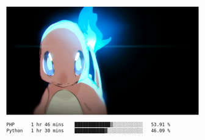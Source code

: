 [gif]: https://raw.githubusercontent.com/uysalserkan/uysalserkan/master/charmander-2.gif

![gif]

<!--
<div align="center">
<p>Profile Visitor Counter</p>
<img src="https://profile-counter.glitch.me/uysalserkan/count.svg" alt="hit counter" align="center">
</div>
-->
<!--START_SECTION:waka-->
```text
PHP      1 hr 46 mins    █████████████▒░░░░░░░░░░░   53.91 % 
Python   1 hr 30 mins    ███████████▓░░░░░░░░░░░░░   46.09 % 
```
<!--END_SECTION:waka-->

